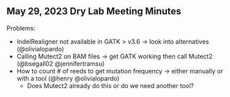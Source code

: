 ## May 29, 2023 Dry Lab Meeting Minutes
Problems:
- IndelRealigner not available in GATK > v3.6 -> look into alternatives (@olivialopardo)
- Calling Mutect2 on BAM files -> get GATK working then call Mutect2 (@bsegall02 @jennifertramsu)
- How to count # of reeds to get mutation frequency -> either manually or with a tool (@henry @olivialopardo)
    - Does Mutect2 already do this or do we need another tool?